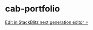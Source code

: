 # cab-portfolio

[Edit in StackBlitz next generation editor ⚡️](https://stackblitz.com/~/github.com/iamguri30/cab-portfolio)